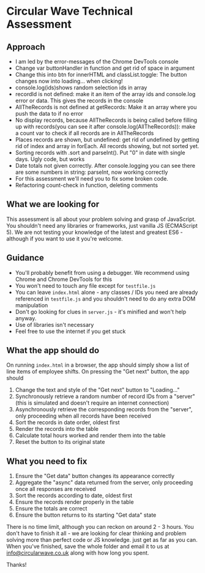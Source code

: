 # Circular Wave Technical Assessment

## Approach

- I am led by the error-messages of the Chrome DevTools console
- Change var buttonHandler in function and get rid of space in argument
- Change this into btn for innerHTML and classList.toggle: The button changes now into loading... when clicking!
- console.log(ids)shows random selection ids in array
- recordId is not defined: make it an item of the array ids and console.log error or data. This gives the records in the console
- AllTheRecords is not defined at getRecords: Make it an array where you push the data to if no error
- No display records, because AllTheRecords is being called before filling up with records(you can see it after console.log(AllTheRecords)): make a count var to check if all records are in AllTheRecords
- Places records are shown, but undefined: get rid of undefined by getting rid of index and array in forEach. All records showing, but not sorted yet.
- Sorting records with .sort and parseInt(). Put "0" in date with single days. Ugly code, but works
- Date totals not given correctly. After console.logging you can see there are some numbers in string: parseInt, now working correctly
- For this assessment we'll need you to fix some broken code.
- Refactoring count-check in function, deleting comments

## What we are looking for

This assessment is all about your problem solving and grasp of JavaScript. You shouldn't need any libraries or frameworks, just vanilla JS (ECMAScript 5). We are not testing your knowledge of the latest and greatest ES6 - although if you want to use it you're welcome.

## Guidance

- You'll probably benefit from using a debugger. We recommend using Chrome and Chrome DevTools for this
- You won't need to touch any file except for `testfile.js`
- You can leave `index.html` alone - any classes / IDs you need are already referenced in `testfile.js` and you shouldn't need to do any extra DOM manipulation
- Don't go looking for clues in `server.js` - it's minified and won't help anyway.
- Use of libraries isn't necessary
- Feel free to use the internet if you get stuck

## What the app should do

On running `index.html` in a browser, the app should simply show a list of line items of employee shifts. On pressing the "Get next" button, the app should

1.  Change the text and style of the "Get next" button to "Loading..."
2.  Synchronously retrieve a random number of record IDs from a "server" (this is simulated and doesn't require an internet connection)
3.  Asynchronously retrieve the corresponding records from the "server", only proceeding when all records have been received
4.  Sort the records in date order, oldest first
5.  Render the records into the table
6.  Calculate total hours worked and render them into the table
7.  Reset the button to its original state

## What you need to fix

1.  Ensure the "Get data" button changes its appearance correctly
2.  Aggregate the "async" data returned from the server, only proceeding once all responses are received
3.  Sort the records according to date, oldest first
4.  Ensure the records render properly in the table
5.  Ensure the totals are correct
6.  Ensure the button returns to its starting "Get data" state

There is no time limit, although you can reckon on around 2 - 3 hours. You don't have to finish it all - we are looking for clear thinking and problem solving more than perfect code or JS knowledge. just get as far as you can. When you've finished, save the whole folder and email it to us at info@circularwave.co.uk along with how long you spent.

Thanks!
